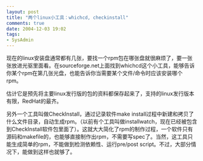 ```yaml
---
layout: post
title: "两个linux小工具：whichcd, checkinstall"
comments: true
date: 2004-12-03 19:02
tags:
- SysAdmin
---
```

现在的linux安装盘通常都有几张，要找一个rpm包在哪张盘就很麻烦了，要一张张放进光驱里面看。在sourceforge.net上面找到whichcd这个小工具，能够告诉你某个rpm在第几张光盘，也能告诉你当需要某个文件/命令时应该安装哪个rpm。

估计它是预先将主要linux发行版的包的资料都保存起来了，支持的linux发行版本有限，RedHat的最齐。

另外一个工具叫做CheckInstall，通过记录软件make install过程中新建和拷贝了什么文件目录，自动生成rpm。（以前有个工具叫做installwatch，现在已经被包含到CheckInstall软件包里面了）。这就大大简化了rpm的制作过程，一个软件只有源码和makefile的，也能够直接制作出rpm，不需要写spec了。当然，这工具只能生成简单的rpm，不能做到检测依赖性、运行pre/post script。不过，大部分情况下，能做到这样也就够了。

